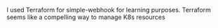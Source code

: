 I used Terraform for simple-webhook for learning purposes. Terraform seems like a compelling way to manage K8s resources